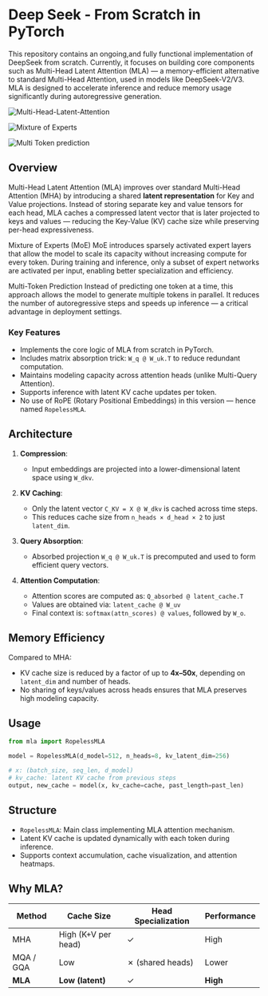 # Deep Seek - From Scratch in PyTorch

This repository contains an ongoing,and fully functional implementation of DeepSeek from scratch.
Currently, it focuses on building core components such as Multi-Head Latent Attention (MLA) — a memory-efficient alternative to standard Multi-Head Attention, used in models like DeepSeek-V2/V3.
MLA is designed to accelerate inference and reduce memory usage significantly during autoregressive generation.

![Multi-Head-Latent-Attention](https://github.com/user-attachments/assets/564a2bf0-ab76-4a50-ae91-2f3eadef337d)


![Mixture of Experts](https://github.com/user-attachments/assets/d7a4196d-753f-4aa5-9534-067c2a84c0ae)



![Multi Token prediction](https://github.com/user-attachments/assets/52051bc1-641e-44f4-af4e-63f64f133a64)

## Overview

Multi-Head Latent Attention (MLA) improves over standard Multi-Head Attention (MHA) by introducing a shared **latent representation** for Key and Value projections. Instead of storing separate key and value tensors for each head, MLA caches a compressed latent vector that is later projected to keys and values — reducing the Key-Value (KV) cache size while preserving per-head expressiveness.

Mixture of Experts (MoE)
MoE introduces sparsely activated expert layers that allow the model to scale its capacity without increasing compute for every token.
During training and inference, only a subset of expert networks are activated per input, enabling better specialization and efficiency.

Multi-Token Prediction
Instead of predicting one token at a time, this approach allows the model to generate multiple tokens in parallel.
It reduces the number of autoregressive steps and speeds up inference — a critical advantage in deployment settings.



### Key Features

- Implements the core logic of MLA from scratch in PyTorch.
- Includes matrix absorption trick: `W_q @ W_uk.T` to reduce redundant computation.
- Maintains modeling capacity across attention heads (unlike Multi-Query Attention).
- Supports inference with latent KV cache updates per token.
- No use of RoPE (Rotary Positional Embeddings) in this version — hence named `RopelessMLA`.

## Architecture

1. **Compression**:
   - Input embeddings are projected into a lower-dimensional latent space using `W_dkv`.

2. **KV Caching**:
   - Only the latent vector `C_KV = X @ W_dkv` is cached across time steps.
   - This reduces cache size from `n_heads × d_head × 2` to just `latent_dim`.

3. **Query Absorption**:
   - Absorbed projection `W_q @ W_uk.T` is precomputed and used to form efficient query vectors.

4. **Attention Computation**:
   - Attention scores are computed as: `Q_absorbed @ latent_cache.T`
   - Values are obtained via: `latent_cache @ W_uv`
   - Final context is: `softmax(attn_scores) @ values`, followed by `W_o`.

## Memory Efficiency

Compared to MHA:
- KV cache size is reduced by a factor of up to **4x–50x**, depending on `latent_dim` and number of heads.
- No sharing of keys/values across heads ensures that MLA preserves high modeling capacity.

## Usage

```python
from mla import RopelessMLA

model = RopelessMLA(d_model=512, n_heads=8, kv_latent_dim=256)

# x: (batch_size, seq_len, d_model)
# kv_cache: latent KV cache from previous steps
output, new_cache = model(x, kv_cache=cache, past_length=past_len)

````

## Structure

* `RopelessMLA`: Main class implementing MLA attention mechanism.
* Latent KV cache is updated dynamically with each token during inference.
* Supports context accumulation, cache visualization, and attention heatmaps.

## Why MLA?

| Method    | Cache Size          | Head Specialization | Performance |
| --------- | ------------------- | ------------------- | ----------- |
| MHA       | High (K+V per head) | ✓                   | High        |
| MQA / GQA | Low                 | ✗ (shared heads)    | Lower       |
| **MLA**   | **Low (latent)**    | ✓                   | **High**    |
